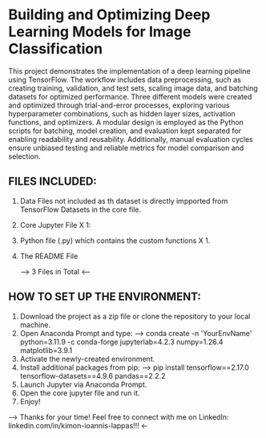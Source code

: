 # Building and Optimizing Deep Learning Models for Image Classification
This project demonstrates the implementation of a deep learning pipeline using TensorFlow. The workflow includes data preprocessing, such as creating training, validation, and test sets, scaling image data, and batching datasets for optimized performance. Three different models were created and optimized through trial-and-error processes, exploring various hyperparameter combinations, such as hidden layer sizes, activation functions, and optimizers. A modular design is employed as the Python scripts for batching, model creation, and evaluation kept separated for enabling readability and reusability. Additionally, manual evaluation cycles ensure unbiased testing and reliable metrics for model comparison and selection.

## FILES INCLUDED:
1. Data Files not included as th dataset is directly impported from TensorFlow Datasets in the core file.
2. Core Jupyter File X 1:
3. Python file (.py) which contains the custom functions X 1.
4. The README File

   --> 3 Files in Total <--

## HOW TO SET UP THE ENVIRONMENT:
1. Download the project as a zip file or clone the repository to your local machine.
2. Open Anaconda Prompt and type:
   --> conda create -n 'YourEnvName' python=3.11.9 -c conda-forge jupyterlab=4.2.3 numpy=1.26.4 matplotlib=3.9.1
3. Activate the newly-created environment.
4. Install additional packages from pip:
   --> pip install tensorflow==2.17.0 tensorflow-datasets==4.9.6 pandas==2.2.2
5. Launch Jupyter via Anaconda Prompt.
6. Open the core jupyter file and run it.
7. Enjoy!

--> Thanks for your time! Feel free to connect with me on LinkedIn: linkedin.com/in/kimon-ioannis-lappas!!! <-
